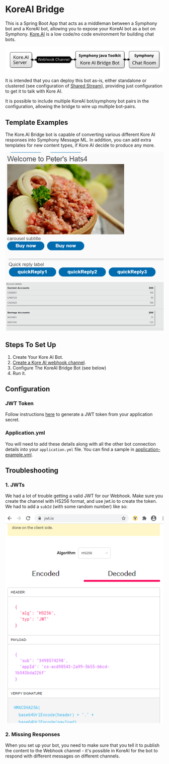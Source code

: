 
# KoreAI Bridge

This is a Spring Boot App that acts as a middleman between a Symphony bot and a KoreAI bot, allowing you to expose your KoreAI bot as a bot on Symphony.  [Kore.AI](https://kore.ai/) is a low code/no code environment for building chat bots.

![KoreAI Architecture](images/koreai.png)

It is intended that you can deploy this bot as-is, either standalone or clustered (see configuration of [Shared Stream](../../libs/symphony-native/shared-stream-spring-boot-starter/README.md)), providing just configuration to get it to talk with Kore AI.

It is possible to include multiple KoreAI bot/symphony bot pairs in the configuration, allowing the bridge to wire up multiple bot-pairs.

## Template Examples

The Kore.AI Bridge bot is capable of converting various different Kore AI responses into Symphony Message ML.  In addition, you can add extra templates for new content types, if Kore AI decide to produce any more.

![Carousel](images/carousel.png)
![Quick Reply](images/quick-replies.png)
![Mini Table](images/mini-tables.png)


## Steps To Set Up

1.  Create Your Kore AI Bot.
2.  [Create a Kore AI webhook channel](https://developer.kore.ai/docs/bots/channel-enablement/adding-webhook-channel/).
3.  Configure The KoreAI Bridge Bot (see below)
4.  Run it.

## Configuration

### JWT Token

Follow instructions [here](https://developer.kore.ai/docs/bots/api-guide/apis/) to generate a JWT token from your application secret.

### Application.yml

You will need to add these details along with all the other bot connection details into your `application.yml` file.  You can find a sample in [application-example.yml](application-example.yml).   

## Troubleshooting

### 1. JWTs

We had a lot of trouble getting a valid JWT for our Webhook.  Make sure you create the channel with HS256 format, and use jwt.io to create the token.  We had to add a `subId` (with some random number) like so:

![JWT Creation](images/jwt.png)

### 2. Missing Responses

When you set up your bot, you need to make sure that you tell it to publish the content to the Webhook channel - it's possible in KoreAI for the bot to respond with different messages on different channels.
